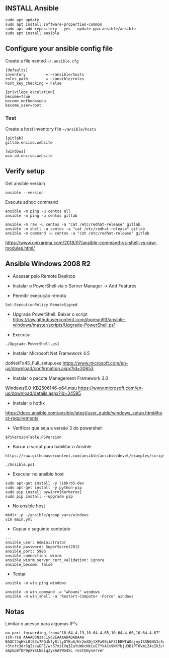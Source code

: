 ## INSTALL Ansible

```
sudo apt update
sudo apt install software-properties-common
sudo apt-add-repository --yes --update ppa:ansible/ansible
sudo apt install ansible
```

## Configure your ansible config file

Create a file named `~/.ansible.cfg`

```
[defaults]
inventory         = ~/ansible/hosts
roles_path        = ~/ansible/roles
host_key_checking = False

[privilege_escalation]
become=True
become_method=sudo
become_user=root
```

### Test

Create a host inventory file `~/ansible/hosts`

``` 
[gitlab]
gitlab.enciso.website

[windows]
win-ad.enciso.website
```

## Verify setup 

Get ansible version

```
ansible --version
```

Execute adhoc command

```
ansible -m ping -u centos all
ansible -m ping -u centos gitlab

ansible -m raw -u centos -a "cat /etc/redhat-release" gitlab
ansible -m shell -u centos -a "cat /etc/redhat-release" gitlab
ansible -m command -u centos -a "cat /etc/redhat-release" gitlab
```

https://www.unixarena.com/2018/07/ansible-command-vs-shell-vs-raw-modules.html/	

## Ansible Windows 2008 R2

* Acessar pelo Remote Desktop

* Instalar o PowerShell via o Server Manager -> Add Features

* Permitir execução remota

```
Set-ExecutionPolicy RemoteSigned
```

* Upgrade PowerShell. Baixar o script https://raw.githubusercontent.com/jborean93/ansible-windows/master/scripts/Upgrade-PowerShell.ps1
	
* Executar 

```	
./Upgrade-PowerShell.ps1
```

* Instalar Microsoft Net Framework 4.5

dotNetFx45_Full_setup.exe
https://www.microsoft.com/en-us/download/confirmation.aspx?id=30653


* Instalar o pacote Management Framework 3.0

Windows6.0-KB2506146-x64.msu
https://www.microsoft.com/en-us/download/details.aspx?id=34595


* Instalar o hotfix

https://docs.ansible.com/ansible/latest/user_guide/windows_setup.html#host-requirements


* Verificar que seja a versão 3 do powershell

```
$PSVersionTable.PSVersion
```

* Baixar o script para habilitar o Ansible

```
https://raw.githubusercontent.com/ansible/ansible/devel/examples/scripts/ConfigureRemotingForAnsible.ps1

./Ansible.ps1
```

* Executar no ansible host

```
sudo apt-get install -y libkrb5-dev
sudo apt-get install -y python-pip
sudo pip install pywinrm[Kerberos]
sudo pip install --upgrade pip
```

* No ansible host

```
mkdir -p ~/ansible/group_vars/windows
vim main.yml
```

* Copiar o seguinte conteúdo

```
---
ansible_user: Administrator
ansible_password: SuperSecret2012
ansible_port: 5986
ansible_connection: winrm
ansible_winrm_server_cert_validation: ignore
ansible_become: false
```

* Testar

```
ansible -m win_ping windows

ansible -m win_command -a "whoami" windows
ansible -m win_shell -a 'Restart-Computer -Force' windows
```

## Notas

Limitar o acesso para algumas IP's

```
no-port-forwarding,from="10.64.4.13,10.64.4.65,10.64.4.66,10.64.4.67" ssh-rsa AAAAB3NzaC1yc2EAAAADAQABAAA
BAQC7JqHkL0tE3x7PG4kfyRllyDYKu6/Hr2mX0jtXPa90ibF31EBWIW0ojnyIS5N6NAIcSx/SV3k51bbv4CN75ok7TENZQxgkzZEJw1Da
+3tofx3drSqIzcwEFE/wr37miIVqIEaYuWkcNkiuE7YVACx9NKYbjU3BiPTOVmiZ4sIk3/0t0kYErota4Jkhf09gXjg9zo+zpSvdrax+G
a6pGp8fDP9pXYELNEiqzyxAAYWG4SL root@myserver
```

